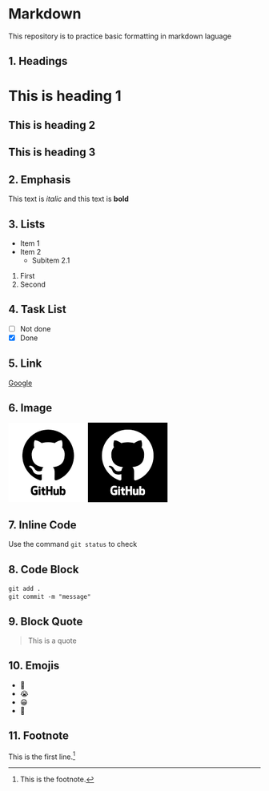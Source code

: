 # Markdown
This repository is to practice basic formatting in markdown laguage

## 1. Headings
# This is heading 1
## This is heading 2
## This is heading 3

## 2. Emphasis
This text is *italic* and this text is **bold**

## 3. Lists
* Item 1
* Item 2
    * Subitem 2.1
1. First
2. Second

## 4. Task List
- [ ] Not done
- [x] Done

## 5. Link
[Google](https://www.google.com/)

## 6. Image
![GitHub logo is displayed here](github.png)

## 7. Inline Code
Use the command `git status` to check

## 8. Code Block
```
git add .
git commit -m "message"
```

## 9. Block Quote
> This is a quote

## 10. Emojis
* 🙂
* 😭
* 😁
* 👀
<!-- This content is hidden -->

## 11. Footnote
This is the first line.[^1]

[^1]:This is the footnote.
